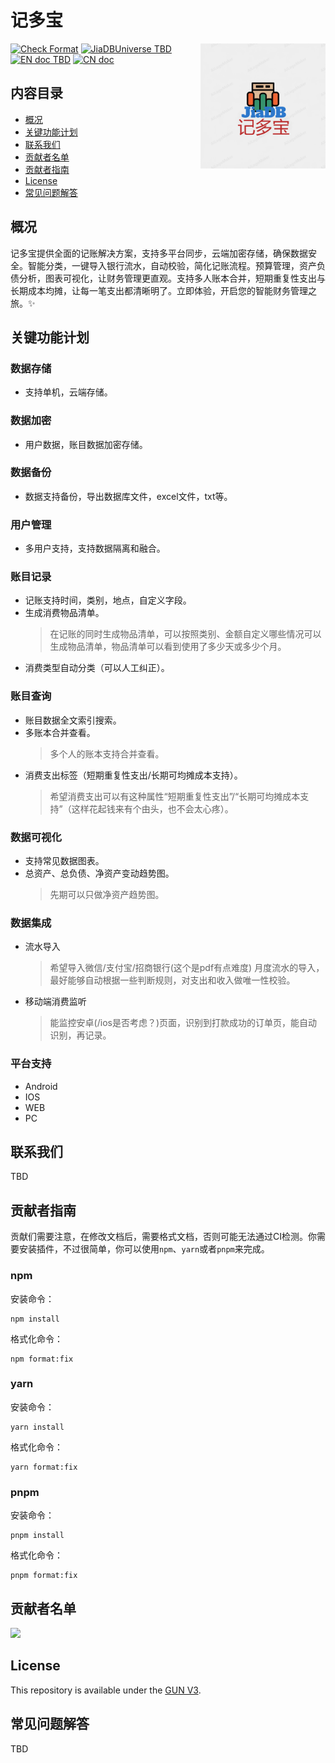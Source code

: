 # 记多宝

<img src="./assets/logo_tmp.png" alt="Jiduobao Logo TBD" height="200px" align="right" />

[![Check Format](https://github.com/JiaDBUniverse/jdb_requiremment-doc/actions/workflows/documents.yaml/badge.svg)](https://github.com/JiaDBUniverse/jdb_requiremment-doc/actions/workflows/documents.yaml)
[![JiaDBUniverse TBD](https://img.shields.io/badge/wechat-JiaDBUniverse-blue)](README.md)
[![EN doc TBD](https://img.shields.io/badge/document-Chinese-yellow.svg)](README.md)
[![CN doc](https://img.shields.io/badge/document-Chinese-yellow.svg)](README.md)

## 内容目录

- [概况](#概况)
- [关键功能计划](#关键功能计划)
- [联系我们](#联系我们)
- [贡献者名单](#贡献者名单)
- [贡献者指南](#贡献者指南)
- [License](#license)
- [常见问题解答](#常见问题解答)

## 概况

记多宝提供全面的记账解决方案，支持多平台同步，云端加密存储，确保数据安全。智能分类，一键导入银行流水，自动校验，简化记账流程。预算管理，资产负债分析，图表可视化，让财务管理更直观。支持多人账本合并，短期重复性支出与长期成本均摊，让每一笔支出都清晰明了。立即体验，开启您的智能财务管理之旅。:sparkles:

## 关键功能计划

### 数据存储

- 支持单机，云端存储。

### 数据加密

- 用户数据，账目数据加密存储。

### 数据备份

- 数据支持备份，导出数据库文件，excel文件，txt等。

### 用户管理

- 多用户支持，支持数据隔离和融合。

### 账目记录

- 记账支持时间，类别，地点，自定义字段。
- 生成消费物品清单。
  > 在记账的同时生成物品清单，可以按照类别、金额自定义哪些情况可以生成物品清单，物品清单可以看到使用了多少天或多少个月。
- 消费类型自动分类（可以人工纠正）。

### 账目查询

- 账目数据全文索引搜索。
- 多账本合并查看。
  > 多个人的账本支持合并查看。
- 消费支出标签（短期重复性支出/长期可均摊成本支持）。
  > 希望消费支出可以有这种属性“短期重复性支出”/“长期可均摊成本支持”（这样花起钱来有个由头，也不会太心疼）。

### 数据可视化

- 支持常见数据图表。
- 总资产、总负债、净资产变动趋势图。
  > 先期可以只做净资产趋势图。

### 数据集成

- 流水导入
  > 希望导入微信/支付宝/招商银行(这个是pdf有点难度) 月度流水的导入，最好能够自动根据一些判断规则，对支出和收入做唯一性校验。
- 移动端消费监听
  > 能监控安卓(/ios是否考虑？)页面，识别到打款成功的订单页，能自动识别，再记录。

### 平台支持

- Android
- IOS
- WEB
- PC

## 联系我们

TBD

## 贡献者指南

贡献们需要注意，在修改文档后，需要格式文档，否则可能无法通过CI检测。你需要安装插件，不过很简单，你可以使用`npm`、`yarn`或者`pnpm`来完成。

### npm

安装命令：

```shell
npm install
```

格式化命令：

```shell
npm format:fix
```

### yarn

安装命令：

```shell
yarn install
```

格式化命令：

```shell
yarn format:fix
```

### pnpm

安装命令：

```shell
pnpm install
```

格式化命令：

```shell
pnpm format:fix
```

## 贡献者名单

<a href="https://github.com/JiaDBUniverse/jdb_requiremment-doc/graphs/contributors">
  <img src="https://contrib.rocks/image?repo=JiaDBUniverse/jdb_requiremment-doc" />
</a>

## License

This repository is available under the [GUN V3](https://github.com/JiaDBUniverse/jdb_requiremment-doc/blob/master/LICENSE).

## 常见问题解答

TBD
